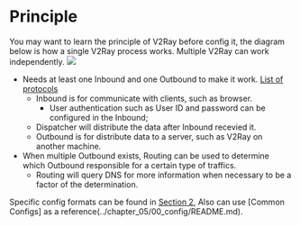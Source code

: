 # Principle

You may want to learn the principle of V2Ray before config it, the diagram below is how a single V2Ray process works. Multiple V2Ray can work independently.
![](../resources/internal.svg)

* Needs at least one Inbound and one Outbound to make it work. [List of protocols](../chapter_02/02_protocols.md)
  * Inbound is for communicate with clients, such as browser.
    * User authentication such as User ID and password can be configured in the Inbound;
  * Dispatcher will distribute the data after Inbound recevied it.
  * Outbound is for distribute data to a server, such as V2Ray on another machine.
* When multiple Outbound exists, Routing can be used to determine which Outbound responsible for a certain type of traffics.
  * Routing will query DNS for more information when necessary to be a factor of the determination.

Specific config formats can be found in [Section 2](chapter_02/01_overview.md), Also can use [Common Configs] as a reference(../chapter_05/00_config/README.md).

